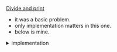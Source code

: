 [Divide and print](https://www.codingninjas.com/codestudio/contests/codestudio-weekend-contest-5/problems/15192?leftPanelTab=0)

- it was a basic problem.
- only implementation matters in this one.
- below is mine.

<details>
<summary> implementation </summary>

```cpp
string isFlexible(int n, vector<int> arr) {
  int i = 1;
  while (i < n and arr[i - 1] < arr[i])
    i++;
  int stop_one = i;

  while (i < n and arr[i - 1] == arr[i])
    i++;
  int stop_two = i;

  if (stop_one == stop_two)
    return "NO";
  if (stop_two == n)
    return "YES";

  while (i < n and arr[i - 1] > arr[i])
    i++;

  return (i == n ? "YES" : "NO");
}

```

</details>
